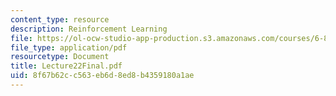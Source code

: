 ```yaml
---
content_type: resource
description: Reinforcement Learning
file: https://ol-ocw-studio-app-production.s3.amazonaws.com/courses/6-825-techniques-in-artificial-intelligence-sma-5504-fall-2002/8f67b62cc563eb6d8ed8b4359180a1ae_Lecture22Final.pdf
file_type: application/pdf
resourcetype: Document
title: Lecture22Final.pdf
uid: 8f67b62c-c563-eb6d-8ed8-b4359180a1ae
---
```

